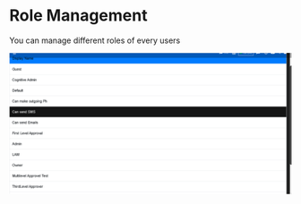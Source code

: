 # Role Management

You can manage different roles of every users

![](.gitbook/assets/image%20%28246%29.png)

